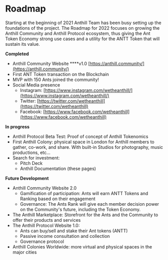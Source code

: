 # Roadmap

Starting at the beginning of 2021 Anthill Team has been busy setting up the foundations of the project. The Roadmap for 2022 focuses on growing the Anthill Community and Anthill Protocol ecosystem, thus giving the Ant Token Economy strong use cases and a utility for the ANTT Token that will sustain its value.

**Completed**

* Anthill Community Website \*\*\*\*v1.0 [https://anthill.community/](https://anthill.community/)
* First ANT Token transaction on the Blockchain
* MVP with 150 Ants joined the community!
* Social Media presence
  * Instagram: [https://www.instagram.com/wetheanthill/](https://www.instagram.com/wetheanthill/)
  * Twitter: [https://twitter.com/wetheanthill](https://twitter.com/wetheanthill)
  * Facebook: [https://www.facebook.com/wetheanthill](https://www.facebook.com/wetheanthill)

**In progress**

* Anthill Protocol Beta Test: Proof of concept of Anthill Tokenomics
* First Anthill Colony: physical space in London for Anthill members to gather, co-work, and share. With built-in Studios for photography, music productions, etc...
* Search for investment:
  * Pitch Deck
  * Anthill Documentation (these pages)

**Future Development**

* Anthill Community Website 2.0
  * Gamification of participation: Ants will earn ANTT Tokens and Ranking based on their engagement
  * Governance: The Ants Rank will give each member decision power on the Community's future, including the Token Economy.
* The Anthill Marketplace: Storefront for the Ants and the Community to offer their products and services
* The Anthill Protocol Website 1.0:
  * Ants can buy/sell and stake their Ant tokens (ANTT)
  * Passive income consultation and collection
  * Governance protocol
* Anthill Colonies Worldwide: more virtual and physical spaces in the major cities
